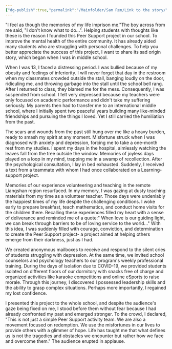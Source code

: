 ```yaml
---
{"dg-publish":true,"permalink":"/Mainfolder/Sam Ren/Link to the story/"}
---
```


"I feel as though the memories of my life imprison me."The boy across from me said, "I don't know what to do...". Helping students with thoughts like these is the reason I founded this Peer Support project in our school. To improve the mental health of the entire community. It has already aided many students who are struggling with personal challenges. To help you better appreciate the success of this project, I want to share its sad origin story, which began when I was in middle school.

When I was 13, I faced a distressing period. I was bullied because of my obesity and feelings of inferiority. I will never forget that day in the restroom when my classmates crowded outside the stall, banging loudly on the door, ridiculing me, and throwing garbage into the stall until the school bell rang. After I returned to class, they blamed me for the mess. Consequently, I was suspended from school. I felt very depressed because my teachers were only focused on academic performance and didn't take my suffering seriously. My parents then had to transfer me to an international middle school, where I initially spent two peaceful years building many like-minded friendships and pursuing the things I loved. Yet I still carried the humiliation from the past.

The scars and wounds from the past still hung over me like a heavy burden, ready to smash my spirit at any moment. Misfortune struck when I was diagnosed with anxiety and depression, forcing me to take a one-month rest from my studies. I spent my days in the hospital, aimlessly watching the leaves fall from the tree outside the window. Memories of joyless days played on a loop in my mind, trapping me in a swamp of recollection. After the psychological consultation, I lay in bed exhausted. Suddenly, I received a text from a teammate with whom I had once collaborated on a Learning-support project.

Memories of our experience volunteering and teaching in the remote Liangshan region resurfaced. In my memory, I was gazing at dusty teaching materials from my time as a volunteer teacher. Those days were undeniably the happiest times of my life despite the challenging conditions. I woke early to prepare breakfast, teach mathematics, and conduct home visits for the children there. Recalling these experiences filled my heart with a sense of deliverance and reminded me of a quote:" When love is our guiding light, we can break through barriers to be of loving service to the world..." With this idea, I was suddenly filled with courage, conviction, and determination to create the Peer Support project- a project aimed at helping others emerge from their darkness, just as I had.

We created anonymous mailboxes to receive and respond to the silent cries of students struggling with depression. At the same time, we invited school counselors and psychology teachers to our program's weekly professional training. During the days of isolation due to COVID-19, we provided students isolated on different floors of our dormitory with snacks free of charge and organized activities like karaoke competitions and online eSports to raise morale. Through this journey, I discovered I possessed leadership skills and the ability to grasp complex situations. Perhaps more importantly, I regained my lost confidence.

I presented this project to the whole school, and despite the audience's gaze being fixed on me, I stood before them without fear because I had already confronted my past and emerged stronger. To the crowd, I declared, "This is not just a simple Peer Support activity team. We are also a movement focused on redemption. We use the misfortunes in our lives to provide others with a glimmer of hope. Life has taught me that what defines us is not the tragedies and obstacles we encounter but rather how we face and overcome them." The audience erupted in applause.